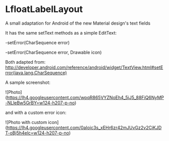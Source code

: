 LfloatLabelLayout
=================

A small adaptation for Android of the new Material design's text fields

It has the same setText methods as a simple EditText:

  -setError(CharSequence error)
  
  -setError(CharSequence error, Drawable icon)
  
Both adapted from: http://developer.android.com/reference/android/widget/TextView.html#setError(java.lang.CharSequence)

A sample screenshot: 

![Photo] (https://lh4.googleusercontent.com/wpqR865VYZNoEh4_5iJ5_88FiQ6NyMP-NLleBw5GrBY=w124-h207-p-no)

and with a custom error icon:

![Photo with custom icon] (https://lh4.googleusercontent.com/0aIoic3s_xEHr6zr42mJUvGz2v2CiKJDT-oBj5h4elc=w124-h207-p-no)




